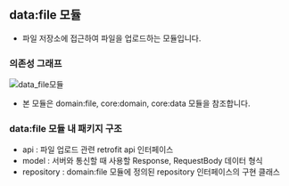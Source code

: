 ## data:file 모듈
- 파일 저장소에 접근하여 파일을 업로드하는 모듈입니다.

### 의존성 그래프
![data_file모듈](https://github.com/l5x5l/travel_diary/assets/39579912/bc83db85-8ee6-42da-8ee8-2235ed6ef60b)
- 본 모듈은 domain:file, core:domain, core:data 모듈을 참조합니다.

### data:file 모듈 내 패키지 구조
- api : 파일 업로드 관련 retrofit api 인터페이스
- model : 서버와 통신할 때 사용할 Response, RequestBody 데이터 형식
- repository : domain:file 모듈에 정의된 repository 인터페이스의 구현 클래스
